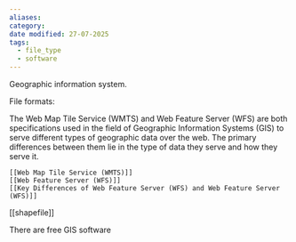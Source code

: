 ```yaml
---
aliases: 
category: 
date modified: 27-07-2025
tags:
  - file_type
  - software
---
```

Geographic information system.

File formats: 

The Web Map Tile Service (WMTS) and Web Feature Server (WFS) are both specifications used in the field of Geographic Information Systems (GIS) to serve different types of geographic data over the web. The primary differences between them lie in the type of data they serve and how they serve it.

	[[Web Map Tile Service (WMTS)]]
	[[Web Feature Server (WFS)]]
	[[Key Differences of Web Feature Server (WFS) and Web Feature Server (WFS)]]

[[shapefile]]

There are free GIS software


